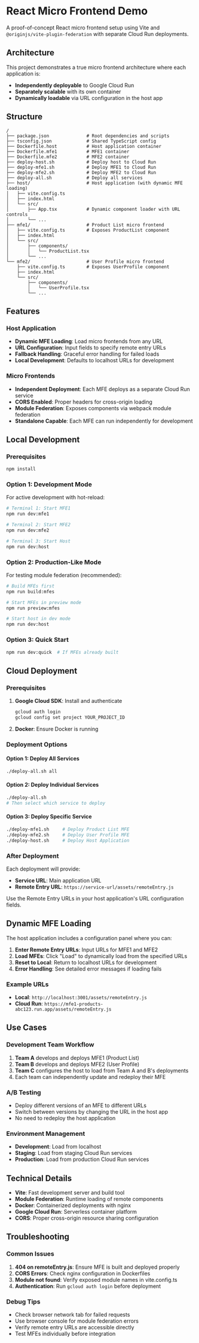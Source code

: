 # React Micro Frontend Demo

A proof-of-concept React micro frontend setup using Vite and `@originjs/vite-plugin-federation` with separate Cloud Run deployments.

## Architecture

This project demonstrates a true micro frontend architecture where each application is:
- **Independently deployable** to Google Cloud Run
- **Separately scalable** with its own container
- **Dynamically loadable** via URL configuration in the host app

## Structure

```
/
├── package.json              # Root dependencies and scripts
├── tsconfig.json             # Shared TypeScript config
├── Dockerfile.host           # Host application container
├── Dockerfile.mfe1           # MFE1 container
├── Dockerfile.mfe2           # MFE2 container
├── deploy-host.sh            # Deploy host to Cloud Run
├── deploy-mfe1.sh            # Deploy MFE1 to Cloud Run
├── deploy-mfe2.sh            # Deploy MFE2 to Cloud Run
├── deploy-all.sh             # Deploy all services
├── host/                     # Host application (with dynamic MFE loading)
│   ├── vite.config.ts
│   ├── index.html
│   └── src/
│       ├── App.tsx           # Dynamic component loader with URL controls
│       └── ...
├── mfe1/                     # Product List micro frontend
│   ├── vite.config.ts        # Exposes ProductList component
│   ├── index.html
│   └── src/
│       ├── components/
│       │   └── ProductList.tsx
│       └── ...
└── mfe2/                     # User Profile micro frontend
    ├── vite.config.ts        # Exposes UserProfile component
    ├── index.html
    └── src/
        ├── components/
        │   └── UserProfile.tsx
        └── ...
```

## Features

### Host Application
- **Dynamic MFE Loading**: Load micro frontends from any URL
- **URL Configuration**: Input fields to specify remote entry URLs
- **Fallback Handling**: Graceful error handling for failed loads
- **Local Development**: Defaults to localhost URLs for development

### Micro Frontends
- **Independent Deployment**: Each MFE deploys as a separate Cloud Run service
- **CORS Enabled**: Proper headers for cross-origin loading
- **Module Federation**: Exposes components via webpack module federation
- **Standalone Capable**: Each MFE can run independently for development

## Local Development

### Prerequisites
```bash
npm install
```

### Option 1: Development Mode
For active development with hot-reload:

```bash
# Terminal 1: Start MFE1
npm run dev:mfe1

# Terminal 2: Start MFE2  
npm run dev:mfe2

# Terminal 3: Start Host
npm run dev:host
```

### Option 2: Production-Like Mode
For testing module federation (recommended):

```bash
# Build MFEs first
npm run build:mfes

# Start MFEs in preview mode
npm run preview:mfes

# Start host in dev mode
npm run dev:host
```

### Option 3: Quick Start
```bash
npm run dev:quick  # If MFEs already built
```

## Cloud Deployment

### Prerequisites
1. **Google Cloud SDK**: Install and authenticate
   ```bash
   gcloud auth login
   gcloud config set project YOUR_PROJECT_ID
   ```

2. **Docker**: Ensure Docker is running

### Deployment Options

#### Option 1: Deploy All Services
```bash
./deploy-all.sh all
```

#### Option 2: Deploy Individual Services
```bash
./deploy-all.sh
# Then select which service to deploy
```

#### Option 3: Deploy Specific Service
```bash
./deploy-mfe1.sh     # Deploy Product List MFE
./deploy-mfe2.sh     # Deploy User Profile MFE  
./deploy-host.sh     # Deploy Host Application
```

### After Deployment

Each deployment will provide:
- **Service URL**: Main application URL
- **Remote Entry URL**: `https://service-url/assets/remoteEntry.js`

Use the Remote Entry URLs in your host application's URL configuration fields.

## Dynamic MFE Loading

The host application includes a configuration panel where you can:

1. **Enter Remote Entry URLs**: Input URLs for MFE1 and MFE2
2. **Load MFEs**: Click "Load" to dynamically load from the specified URLs
3. **Reset to Local**: Return to localhost URLs for development
4. **Error Handling**: See detailed error messages if loading fails

### Example URLs
- **Local**: `http://localhost:3001/assets/remoteEntry.js`
- **Cloud Run**: `https://mfe1-products-abc123.run.app/assets/remoteEntry.js`

## Use Cases

### Development Team Workflow
1. **Team A** develops and deploys MFE1 (Product List)
2. **Team B** develops and deploys MFE2 (User Profile)
3. **Team C** configures the host to load from Team A and B's deployments
4. Each team can independently update and redeploy their MFE

### A/B Testing
- Deploy different versions of an MFE to different URLs
- Switch between versions by changing the URL in the host app
- No need to redeploy the host application

### Environment Management
- **Development**: Load from localhost
- **Staging**: Load from staging Cloud Run services
- **Production**: Load from production Cloud Run services

## Technical Details

- **Vite**: Fast development server and build tool
- **Module Federation**: Runtime loading of remote components
- **Docker**: Containerized deployments with nginx
- **Google Cloud Run**: Serverless container platform
- **CORS**: Proper cross-origin resource sharing configuration

## Troubleshooting

### Common Issues

1. **404 on remoteEntry.js**: Ensure MFE is built and deployed properly
2. **CORS Errors**: Check nginx configuration in Dockerfiles
3. **Module not found**: Verify exposed module names in vite.config.ts
4. **Authentication**: Run `gcloud auth login` before deployment

### Debug Tips

- Check browser network tab for failed requests
- Use browser console for module federation errors
- Verify remote entry URLs are accessible directly
- Test MFEs individually before integration
